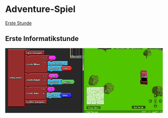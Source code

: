 # Adventure-Spiel



[Erste Stunde](#eins)

## Erste Informatikstunde<a name="eins"></a>

![screenshot1](Bilder/Screenshot01.png "Screenshot 1")
